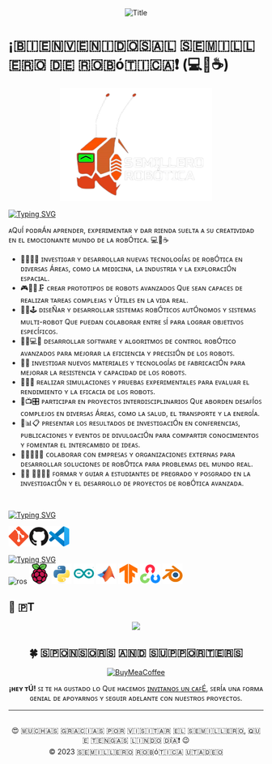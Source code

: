 <div align="center"><img src="https://readme-typing-svg.herokuapp.com?font=Architects+Daughter&color=%2338C2FF&size=50&center=true&vCenter=true&height=70&width=950&lines=¡La+revolución+robótica+comienza+aquí!" alt="Title"></img></div>


# ¡​🇧​​🇮​​🇪​​🇳​​🇻​​🇪​​🇳​​🇮​​🇩​​🇴​​🇸​ ​🇦​​🇱​ ​🇸​​🇪​​🇲​​🇮​​🇱​​🇱​​🇪​​🇷​​🇴​ ​🇩​​🇪​ ​🇷​​🇴​​🇧​ó​🇹​​🇮​​🇨​​🇦​❗ (💻💖☕)

<div id="header" align="center">
<img src="/img/semillero/background.png" width="300"/>
	
	
</div>

[![Typing SVG](https://readme-typing-svg.herokuapp.com?font=comfortaa&color=016EEA&size=24&width=600&lines=Diseñar+Desarrollar+Construir+Programar;Investigar+Optimizar+Simular+Modelar)](https://git.io/typing-svg)

ᴀQᴜÍ ᴘᴏᴅʀÁɴ ᴀᴘʀᴇɴᴅᴇʀ, ᴇxᴘᴇʀɪᴍᴇɴᴛᴀʀ ʏ ᴅᴀʀ ʀɪᴇɴᴅᴀ ꜱᴜᴇʟᴛᴀ ᴀ ꜱᴜ ᴄʀᴇᴀᴛɪᴠɪᴅᴀᴅ ᴇɴ ᴇʟ ᴇᴍᴏᴄɪᴏɴᴀɴᴛᴇ ᴍᴜɴᴅᴏ ᴅᴇ ʟᴀ ʀᴏʙÓᴛɪᴄᴀ. 💻💖☕


- 🧐🌱🚀🤓 ɪɴᴠᴇꜱᴛɪɢᴀʀ ʏ ᴅᴇꜱᴀʀʀᴏʟʟᴀʀ ɴᴜᴇᴠᴀꜱ ᴛᴇᴄɴᴏʟᴏɢÍᴀꜱ ᴅᴇ ʀᴏʙÓᴛɪᴄᴀ ᴇɴ ᴅɪᴠᴇʀꜱᴀꜱ Áʀᴇᴀꜱ, ᴄᴏᴍᴏ ʟᴀ ᴍᴇᴅɪᴄɪɴᴀ, ʟᴀ ɪɴᴅᴜꜱᴛʀɪᴀ ʏ ʟᴀ ᴇxᴘʟᴏʀᴀᴄɪÓɴ ᴇꜱᴘᴀᴄɪᴀʟ.
- 🎮👩‍🔧🗜 ᴄʀᴇᴀʀ ᴘʀᴏᴛᴏᴛɪᴘᴏꜱ ᴅᴇ ʀᴏʙᴏᴛꜱ ᴀᴠᴀɴᴢᴀᴅᴏꜱ Qᴜᴇ ꜱᴇᴀɴ ᴄᴀᴘᴀᴄᴇꜱ ᴅᴇ ʀᴇᴀʟɪᴢᴀʀ ᴛᴀʀᴇᴀꜱ ᴄᴏᴍᴘʟᴇᴊᴀꜱ ʏ Úᴛɪʟᴇꜱ ᴇɴ ʟᴀ ᴠɪᴅᴀ ʀᴇᴀʟ.
- 👾🎯🕹  ᴅɪꜱᴇÑᴀʀ ʏ ᴅᴇꜱᴀʀʀᴏʟʟᴀʀ ꜱɪꜱᴛᴇᴍᴀꜱ ʀᴏʙÓᴛɪᴄᴏꜱ ᴀᴜᴛÓɴᴏᴍᴏꜱ ʏ ꜱɪꜱᴛᴇᴍᴀꜱ ᴍᴜʟᴛɪ-ʀᴏʙᴏᴛ Qᴜᴇ ᴘᴜᴇᴅᴀɴ ᴄᴏʟᴀʙᴏʀᴀʀ ᴇɴᴛʀᴇ ꜱÍ ᴘᴀʀᴀ ʟᴏɢʀᴀʀ ᴏʙᴊᴇᴛɪᴠᴏꜱ ᴇꜱᴘᴇᴄÍꜰɪᴄᴏꜱ.
- 👩‍💻💻🧮 ᴅᴇꜱᴀʀʀᴏʟʟᴀʀ ꜱᴏꜰᴛᴡᴀʀᴇ ʏ ᴀʟɢᴏʀɪᴛᴍᴏꜱ ᴅᴇ ᴄᴏɴᴛʀᴏʟ ʀᴏʙÓᴛɪᴄᴏ ᴀᴠᴀɴᴢᴀᴅᴏꜱ ᴘᴀʀᴀ ᴍᴇᴊᴏʀᴀʀ ʟᴀ ᴇꜰɪᴄɪᴇɴᴄɪᴀ ʏ ᴘʀᴇᴄɪꜱɪÓɴ ᴅᴇ ʟᴏꜱ ʀᴏʙᴏᴛꜱ.
- 🦾🤖 ɪɴᴠᴇꜱᴛɪɢᴀʀ ɴᴜᴇᴠᴏꜱ ᴍᴀᴛᴇʀɪᴀʟᴇꜱ ʏ ᴛᴇᴄɴᴏʟᴏɢÍᴀꜱ ᴅᴇ ꜰᴀʙʀɪᴄᴀᴄɪÓɴ ᴘᴀʀᴀ ᴍᴇᴊᴏʀᴀʀ ʟᴀ ʀᴇꜱɪꜱᴛᴇɴᴄɪᴀ ʏ ᴄᴀᴘᴀᴄɪᴅᴀᴅ ᴅᴇ ʟᴏꜱ ʀᴏʙᴏᴛꜱ.
- 🚦🚧🚨 ʀᴇᴀʟɪᴢᴀʀ ꜱɪᴍᴜʟᴀᴄɪᴏɴᴇꜱ ʏ ᴘʀᴜᴇʙᴀꜱ ᴇxᴘᴇʀɪᴍᴇɴᴛᴀʟᴇꜱ ᴘᴀʀᴀ ᴇᴠᴀʟᴜᴀʀ ᴇʟ ʀᴇɴᴅɪᴍɪᴇɴᴛᴏ ʏ ʟᴀ ᴇꜰɪᴄᴀᴄɪᴀ ᴅᴇ ʟᴏꜱ ʀᴏʙᴏᴛꜱ.
- 🧿📺🎛 ᴘᴀʀᴛɪᴄɪᴘᴀʀ ᴇɴ ᴘʀᴏʏᴇᴄᴛᴏꜱ ɪɴᴛᴇʀᴅɪꜱᴄɪᴘʟɪɴᴀʀɪᴏꜱ Qᴜᴇ ᴀʙᴏʀᴅᴇɴ ᴅᴇꜱᴀꜰÍᴏꜱ ᴄᴏᴍᴘʟᴇᴊᴏꜱ ᴇɴ ᴅɪᴠᴇʀꜱᴀꜱ Áʀᴇᴀꜱ, ᴄᴏᴍᴏ ʟᴀ ꜱᴀʟᴜᴅ, ᴇʟ ᴛʀᴀɴꜱᴘᴏʀᴛᴇ ʏ ʟᴀ ᴇɴᴇʀɢÍᴀ.
- 📌📊📋 ᴘʀᴇꜱᴇɴᴛᴀʀ ʟᴏꜱ ʀᴇꜱᴜʟᴛᴀᴅᴏꜱ ᴅᴇ ɪɴᴠᴇꜱᴛɪɢᴀᴄɪÓɴ ᴇɴ ᴄᴏɴꜰᴇʀᴇɴᴄɪᴀꜱ, ᴘᴜʙʟɪᴄᴀᴄɪᴏɴᴇꜱ ʏ ᴇᴠᴇɴᴛᴏꜱ ᴅᴇ ᴅɪᴠᴜʟɢᴀᴄɪÓɴ ᴘᴀʀᴀ ᴄᴏᴍᴘᴀʀᴛɪʀ ᴄᴏɴᴏᴄɪᴍɪᴇɴᴛᴏꜱ ʏ ꜰᴏᴍᴇɴᴛᴀʀ ᴇʟ ɪɴᴛᴇʀᴄᴀᴍʙɪᴏ ᴅᴇ ɪᴅᴇᴀꜱ.
- 🏡🏢💁‍♀️🤵   ᴄᴏʟᴀʙᴏʀᴀʀ ᴄᴏɴ ᴇᴍᴘʀᴇꜱᴀꜱ ʏ ᴏʀɢᴀɴɪᴢᴀᴄɪᴏɴᴇꜱ ᴇxᴛᴇʀɴᴀꜱ ᴘᴀʀᴀ ᴅᴇꜱᴀʀʀᴏʟʟᴀʀ ꜱᴏʟᴜᴄɪᴏɴᴇꜱ ᴅᴇ ʀᴏʙÓᴛɪᴄᴀ ᴘᴀʀᴀ ᴘʀᴏʙʟᴇᴍᴀꜱ ᴅᴇʟ ᴍᴜɴᴅᴏ ʀᴇᴀʟ.
- 👨‍🏫 👩‍🎓👨‍🎓 ꜰᴏʀᴍᴀʀ ʏ ɢᴜɪᴀʀ ᴀ ᴇꜱᴛᴜᴅɪᴀɴᴛᴇꜱ ᴅᴇ ᴘʀᴇɢʀᴀᴅᴏ ʏ ᴘᴏꜱɢʀᴀᴅᴏ ᴇɴ ʟᴀ ɪɴᴠᴇꜱᴛɪɢᴀᴄɪÓɴ ʏ ᴇʟ ᴅᴇꜱᴀʀʀᴏʟʟᴏ ᴅᴇ ᴘʀᴏʏᴇᴄᴛᴏꜱ ᴅᴇ ʀᴏʙÓᴛɪᴄᴀ ᴀᴠᴀɴᴢᴀᴅᴀ.

 
<br>

[![Typing SVG](https://readme-typing-svg.herokuapp.com?font=comfortaa&color=016EEA&size=24&width=500&lines=Basic)](https://git.io/typing-svg)<br>


<img src="https://github.com/devicons/devicon/blob/master/icons/git/git-original.svg" title="Git" alt="Git" width="40" height="40"/><img src="https://github.com/devicons/devicon/blob/master/icons/github/github-original.svg" title="github" alt="github" width="40" height="40"/><img src="https://github.com/devicons/devicon/blob/master/icons/vscode/vscode-original.svg" title="vscode" alt="vscode" width="40" height="40"/>
<br>
	
[![Typing SVG](https://readme-typing-svg.herokuapp.com?font=comfortaa&color=016EEA&size=24&width=500&lines=Robotics)](https://git.io/typing-svg)<br>
<img src="https://upload.wikimedia.org/wikipedia/commons/b/bb/Ros_logo.svg" title="ros" alt="ros" width="80" height="40"/>
<img src="https://github.com/devicons/devicon/blob/master/icons/raspberrypi/raspberrypi-original.svg" title="arduino" alt="arduino" width="40" height="40"/>
<img src="https://github.com/devicons/devicon/blob/master/icons/python/python-original.svg" title="python" alt="python" width="40" height="40"/>
<img src="https://github.com/devicons/devicon/blob/master/icons/arduino/arduino-original.svg" title="RaspberryPi" alt="RaspberryPi" width="40" height="40"/>
<img src="https://github.com/devicons/devicon/blob/master/icons/matlab/matlab-original.svg" title="matlab" alt="matlab" width="40" height="40"/>
<img src="https://github.com/devicons/devicon/blob/master/icons/tensorflow/tensorflow-original.svg" title="TensorFlow" alt="TensorFlow" width="40" height="40"/>
<img src="https://github.com/devicons/devicon/blob/master/icons/opencv/opencv-original.svg" title="opencv" alt="opencv" width="40" height="40"/>
<img src="https://github.com/devicons/devicon/blob/master/icons/blender/blender-original.svg" title="blender" alt="blender" width="40" height="40"/>
	
</div>




## 🎵 ​🇵​​T
	
<div id="header" align="center">
<img src="https://media.giphy.com/media/M9gbBd9nbDrOTu1Mqx/giphy.gif" width="100"/>
	
	
</div>

<div align="center">

## 🍀 ​🇸​​🇵​​🇴​​🇳​​🇸​​🇴​​🇷​​🇸​ ​🇦​​🇳​​🇩​ ​🇸​​🇺​​🇵​​🇵​​🇴​​🇷​​🇹​​🇪​​🇷​​🇸​

[![BuyMeaCoffee](https://img.shields.io/badge/Buymeacoffee-%23FFDD00.svg?&style=for-the-badge&logo=buy-me-a-coffee&logoColor=black)](https://buymeacoff.ee)


**¡ʜᴇʏ ᴛÚ!** ꜱɪ ᴛᴇ ʜᴀ ɢᴜꜱᴛᴀᴅᴏ ʟᴏ Qᴜᴇ ʜᴀᴄᴇᴍᴏꜱ [ɪɴᴠɪᴛᴀɴᴏꜱ ᴜɴ ᴄᴀꜰÉ](ʜᴛᴛᴘꜱ://ʙᴍᴄ.xʏᴢ),  ꜱᴇʀÍᴀ ᴜɴᴀ ꜰᴏʀᴍᴀ ɢᴇɴɪᴀʟ ᴅᴇ ᴀᴘᴏʏᴀʀɴᴏꜱ ʏ ꜱᴇɢᴜɪʀ ᴀᴅᴇʟᴀɴᴛᴇ ᴄᴏɴ ɴᴜᴇꜱᴛʀᴏꜱ ᴘʀᴏʏᴇᴄᴛᴏꜱ.


---
	

	
<br>
 😍 ​🇲​​🇺​​🇨​​🇭​​🇦​​🇸​ ​🇬​​🇷​​🇦​​🇨​​🇮​​🇦​​🇸​ ​🇵​​🇴​​🇷​ ​🇻​​🇮​​🇸​​🇮​​🇹​​🇦​​🇷​ ​🇪​​🇱​ ​🇸​​🇪​​🇲​​🇮​​🇱​​🇱​​🇪​​🇷​​🇴​, ​🇶​​🇺​​🇪​ ​🇹​​🇪​​🇳​​🇬​​🇦​​🇸​ ​🇱​​🇮​​🇳​​🇩​​🇴​ ​🇩​í​🇦​❗ 😉
  <br/>  
  &copy; 2023 ​🇸​​🇪​​🇲​​🇮​​🇱​​🇱​​🇪​​🇷​​🇴​ ​🇷​​🇴​​🇧​ó​🇹​​🇮​​🇨​​🇦​ ​🇺​​🇹​​🇦​​🇩​​🇪​​🇴​
</div>
 
<!-- 
  Generar fuentes
  https://lingojam.com/FancyTextGenerator 
-->